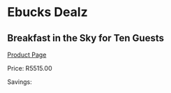 
# Ebucks Dealz
## Breakfast in the Sky for Ten Guests
[Product Page](https://www.ebucks.com/web/shop/productSelected.do?prodId=212902347&catId=714893646)

Price: R5515.00

Savings: 


	